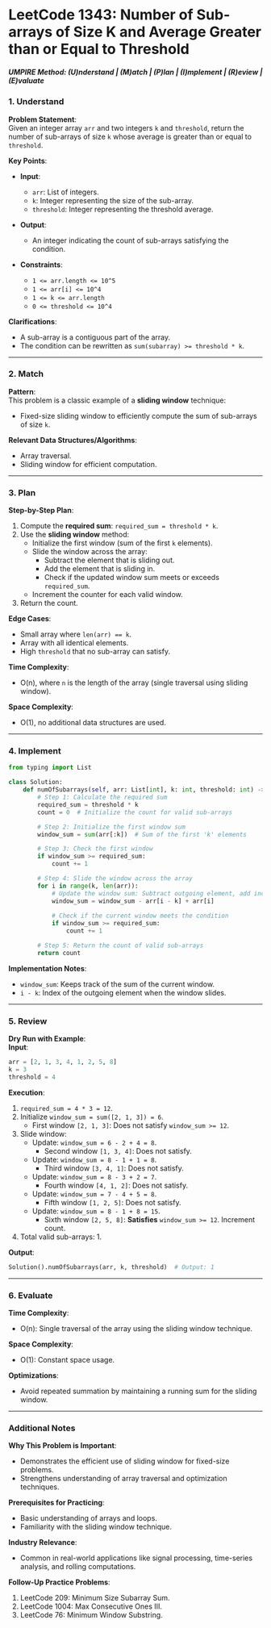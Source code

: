 
# LeetCode 1343: Number of Sub-arrays of Size K and Average Greater than or Equal to Threshold

##### UMPIRE Method: (U)nderstand | (M)atch | (P)lan | (I)mplement | (R)eview | (E)valuate

### **1. Understand**

**Problem Statement**:  
Given an integer array `arr` and two integers `k` and `threshold`, return the number of sub-arrays of size `k` whose average is greater than or equal to `threshold`.

**Key Points**:
- **Input**:
  - `arr`: List of integers.
  - `k`: Integer representing the size of the sub-array.
  - `threshold`: Integer representing the threshold average.
- **Output**:
  - An integer indicating the count of sub-arrays satisfying the condition.

- **Constraints**:
  - `1 <= arr.length <= 10^5`
  - `1 <= arr[i] <= 10^4`
  - `1 <= k <= arr.length`
  - `0 <= threshold <= 10^4`

**Clarifications**:
- A sub-array is a contiguous part of the array.
- The condition can be rewritten as `sum(subarray) >= threshold * k`.

---

### **2. Match**

**Pattern**:  
This problem is a classic example of a **sliding window** technique:
- Fixed-size sliding window to efficiently compute the sum of sub-arrays of size `k`.

**Relevant Data Structures/Algorithms**:
- Array traversal.
- Sliding window for efficient computation.

---

### **3. Plan**

**Step-by-Step Plan**:
1. Compute the **required sum**: `required_sum = threshold * k`.
2. Use the **sliding window** method:
   - Initialize the first window (sum of the first `k` elements).
   - Slide the window across the array:
     - Subtract the element that is sliding out.
     - Add the element that is sliding in.
     - Check if the updated window sum meets or exceeds `required_sum`.
   - Increment the counter for each valid window.
3. Return the count.

**Edge Cases**:
- Small array where `len(arr) == k`.
- Array with all identical elements.
- High `threshold` that no sub-array can satisfy.

**Time Complexity**:  
- O(n), where `n` is the length of the array (single traversal using sliding window).

**Space Complexity**:  
- O(1), no additional data structures are used.

---

### **4. Implement**

```python
from typing import List

class Solution:
    def numOfSubarrays(self, arr: List[int], k: int, threshold: int) -> int:
        # Step 1: Calculate the required sum
        required_sum = threshold * k
        count = 0  # Initialize the count for valid sub-arrays

        # Step 2: Initialize the first window sum
        window_sum = sum(arr[:k])  # Sum of the first 'k' elements

        # Step 3: Check the first window
        if window_sum >= required_sum:
            count += 1

        # Step 4: Slide the window across the array
        for i in range(k, len(arr)):
            # Update the window sum: Subtract outgoing element, add incoming element
            window_sum = window_sum - arr[i - k] + arr[i]
            
            # Check if the current window meets the condition
            if window_sum >= required_sum:
                count += 1

        # Step 5: Return the count of valid sub-arrays
        return count
```

**Implementation Notes**:
- `window_sum`: Keeps track of the sum of the current window.
- `i - k`: Index of the outgoing element when the window slides.

---

### **5. Review**

**Dry Run with Example**:  
**Input**:
```python
arr = [2, 1, 3, 4, 1, 2, 5, 8]
k = 3
threshold = 4
```

**Execution**:
1. `required_sum = 4 * 3 = 12`.
2. Initialize `window_sum = sum([2, 1, 3]) = 6`.
   - First window `[2, 1, 3]`: Does not satisfy `window_sum >= 12`.
3. Slide window:
   - Update: `window_sum = 6 - 2 + 4 = 8`.
     - Second window `[1, 3, 4]`: Does not satisfy.
   - Update: `window_sum = 8 - 1 + 1 = 8`.
     - Third window `[3, 4, 1]`: Does not satisfy.
   - Update: `window_sum = 8 - 3 + 2 = 7`.
     - Fourth window `[4, 1, 2]`: Does not satisfy.
   - Update: `window_sum = 7 - 4 + 5 = 8`.
     - Fifth window `[1, 2, 5]`: Does not satisfy.
   - Update: `window_sum = 8 - 1 + 8 = 15`.
     - Sixth window `[2, 5, 8]`: **Satisfies** `window_sum >= 12`. Increment count.
4. Total valid sub-arrays: 1.

**Output**:
```python
Solution().numOfSubarrays(arr, k, threshold)  # Output: 1
```

---

### **6. Evaluate**

**Time Complexity**:
- O(n): Single traversal of the array using the sliding window technique.

**Space Complexity**:
- O(1): Constant space usage.

**Optimizations**:
- Avoid repeated summation by maintaining a running sum for the sliding window.

---

### **Additional Notes**

**Why This Problem is Important**:
- Demonstrates the efficient use of sliding window for fixed-size problems.
- Strengthens understanding of array traversal and optimization techniques.

**Prerequisites for Practicing**:
- Basic understanding of arrays and loops.
- Familiarity with the sliding window technique.

**Industry Relevance**:
- Common in real-world applications like signal processing, time-series analysis, and rolling computations.

**Follow-Up Practice Problems**:
1. LeetCode 209: Minimum Size Subarray Sum.
2. LeetCode 1004: Max Consecutive Ones III.
3. LeetCode 76: Minimum Window Substring.
